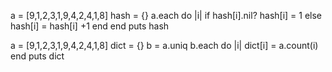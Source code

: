 a = [9,1,2,3,1,9,4,2,4,1,8]
hash = {} 
a.each do |i|
	if hash[i].nil?
    hash[i] = 1
  else
    hash[i] = hash[i] +1
  end
end
puts hash

a = [9,1,2,3,1,9,4,2,4,1,8]
dict = {}
b = a.uniq
b.each do |i|
 	dict[i] = a.count(i)
end 
puts dict
